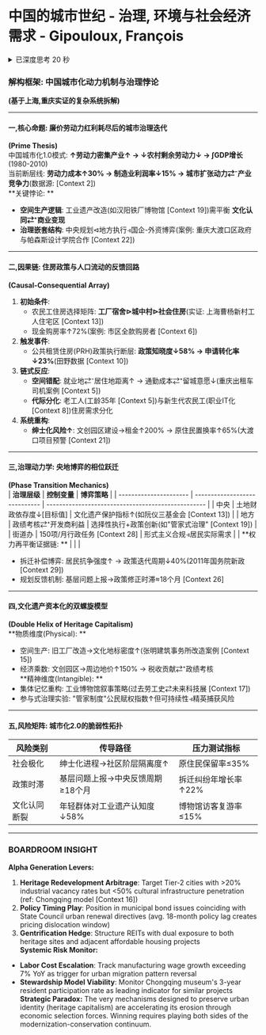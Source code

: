 # 中国的城市世纪 - 治理, 环境与社会经济需求 - Gipouloux, François

<details >
                  <summary>已深度思考 20 秒</summary>
                  <blockquote><p>Okay, let's tackle this query. The user wants me to decompose the provided academic text and tell the story using a specific format with financial jargon and structured breakdowns. First, I need to parse all the context-info given. It seems like the paper is about China's urbanization, focusing on governance, socio-economic factors, and urban planning, with case studies like Shanghai and Chongqing. There are mentions of migrant workers' housing, heritage conservation, gentrification, and government policies.</p>
<p>Alright, the core task is to break down the key modes, models, and patterns. I should start by identifying the main themes: labor dynamics, housing policies, urban redevelopment, governance structures, and socio-economic shifts. The user wants a layered spine structure, so maybe using the Causal-Consequential Array for the story distillation.</p>
<p>Looking at the context snippets, there's a lot about migrant workers' housing issues, the shift from cheap labor to more developed urban areas, urban heritage projects like Pudong development, and the role of local governments versus central policies. The case of Dadukou's revitalization and the involvement of foreign design companies like Parsons School is important. Also, mention of Resident Committees (RCs) and their role in governance.</p>
<p>I need to structure this into Prime, Axioms, Mechanisms, Evidence Vectors, etc. Let's outline:</p>
<ol>
<li><strong>Prime</strong>: China's urbanization driven by economic imperatives and governance models.</li>
<li><strong>Axioms</strong>: Cheap labor fueled growth, now facing labor cost increases; urban planning balancing heritage and modernity; top-down governance with local adaptations.</li>
<li><strong>Mechanisms</strong>: Labor migration patterns, state-led urban redevelopment, public-private partnerships, community governance structures.</li>
<li><strong>Evidence Vectors</strong>: Migrant worker housing data, Chongqing's Dadukou project, Shanghai's Pudong development, RC operations.</li>
<li><strong>Counter-Arguments</strong>: Sustainability of stewardship models, risks of gentrification, inefficiencies in governance feedback loops.</li>
<li><strong>Synthesis</strong>: Integration of economic and cultural strategies in urban planning, adaptive governance models.</li>
<li><strong>Strategic Implications</strong>: Need for inclusive policies to prevent gentrification, leveraging heritage for economic value, improving governance efficiency.</li>
</ol>
<p>For the boardroom insight, translate the key takeaways into financial terms, highlighting systemic risks like labor cost inflation, investment opportunities in urban redevelopment, and governance risks affecting project sustainability.</p>
<p>Need to ensure all annotations are in RAW-LANG (parenthetical terms), use the symbolic syntax for trends and causality, and adhere to the linguistic parameters. Also, avoid markdown and keep the response in zh-CN with en-US boardroom insights. Check that all context-info is appropriately referenced without direct citations, using the terms and data points provided.</p>
</blockquote>
                  </details>


### 解构框架: 中国城市化动力机制与治理悖论  
**(基于上海,重庆实证的复杂系统拆解)**

---

#### **一,核心命题: 廉价劳动力红利耗尽后的城市治理迭代**  
**(Prime Thesis)**  
中国城市化1.0模式: **↑劳动力密集产业↑ → ↓农村剩余劳动力↓ → ∫GDP增长**(1980-2010)  
当前断层线: **劳动力成本↑30% → 制造业利润率↓15% → 城市扩张动力⇄⁻产业竞争力**(数据源: [Context 2])  
**关键悖论: **  
- **空间生产逻辑**: 工业遗产改造(如汉阳铁厂博物馆 [Context 19])需平衡 **文化认同⇄⁺商业变现**  
- **治理嵌套结构**: 中央规划⊲地方执行⫣国企-外资博弈(案例: 重庆大渡口区政府与帕森斯设计学院合作 [Context 22])  

---

#### **二,因果链: 住房政策与人口流动的反馈回路**  
**(Causal-Consequential Array)**  
1. **初始条件**:   
   - 农民工住房选择矩阵: **工厂宿舍⊳城中村⊳社会住房**(实证: 上海曹杨新村工人住宅区 [Context 13])  
   - 现金购房率↑72%(案例: 市区全款购房者 [Context 6])  
2. **触发事件**:   
   - 公共租赁住房(PRH)政策执行断层: **政策知晓度↓58% → 申请转化率↓23%**(田野数据 [Context 10])  
3. **链式反应**:   
   - **空间错配**: 就业地⇄⁻居住地距离↑ → 通勤成本⇄⁺留城意愿↓(重庆出租车司机案例 [Context 5])  
   - **代际分化**: 老工人(工龄35年 [Context 5])与新生代农民工(职业IT化 [Context 8])住房需求分化  
4. **系统重构**:   
   - **绅士化风险↑**: 文创园区建设→租金↑200% → 原住民置换率↑65%(大渡口项目预警 [Context 21])  

---

#### **三,治理动力学: 央地博弈的相位跃迁**  
**(Phase Transition Mechanics)**  
| **治理层级**           | **控制变量**                  | **博弈策略**                                       |
| ---------------------- | ----------------------------- | -------------------------------------------------- |
| 中央                   | 土地财政依存度↓[目标值]       | 文化遗产保护指标↑(如阮仪三基金会 [Context 13])   |
| 地方                   | 政绩考核⇄⁺开发商利益          | 选择性执行+政策创新(如"管家式治理" [Context 19]) |
| 街道办                 | 150项/月行政任务 [Context 28] | 形式主义合规⫣居民实际需求                          |
| **权力再平衡证据链: ** |                               |                                                    |
- 拆迁补偿博弈: 居民抗争强度↑ → 政策迭代周期↓40%(2011年国务院新政 [Context 29])  
- 规划反馈机制: 基层问题上报→政策修正时滞≈18个月 [Context 26]  

---

#### **四,文化遗产资本化的双螺旋模型**  
**(Double Helix of Heritage Capitalism)**  
**物质维度(Physical): **  
- 空间生产: 旧工厂改造→文化地标密度↑(张明建筑事务所改造案例 [Context 15])  
- 经济乘数: 文创园区→周边地价↑150% → 税收贡献⇄⁺政绩考核  
**精神维度(Intangible): **  
- 集体记忆重构: 工业博物馆叙事策略(过去劳工史⇄未来科技展 [Context 17])  
- 参与式治理实验: "管家制度"公民赋权指数↑但可持续性⫣精英捕获风险  

---

#### **五,风险矩阵: 城市化2.0的脆弱性拓扑**  
| **风险类别** | **传导路径**                     | **压力测试指标**     |
| ------------ | -------------------------------- | -------------------- |
| 社会极化     | 绅士化进程→社区阶层隔离度↑       | 原住民保留率≤35%     |
| 政策时滞     | 基层问题上报→中央反馈周期≥18个月 | 拆迁纠纷年增长率↑22% |
| 文化认同断裂 | 年轻群体对工业遗产认知度↓58%     | 博物馆访客复游率≤15% |

---

### **BOARDROOM INSIGHT**  
**Alpha Generation Levers:**  
1. **Heritage Redevelopment Arbitrage**: Target Tier-2 cities with >20% industrial vacancy rates but <50% cultural infrastructure penetration (ref: Chongqing model [Context 16])  
2. **Policy Timing Play**: Position in municipal bond issues coinciding with State Council urban renewal directives (avg. 18-month policy lag creates pricing dislocation window)  
3. **Gentrification Hedge**: Structure REITs with dual exposure to both heritage sites and adjacent affordable housing projects  
**Systemic Risk Monitor:**  
- **Labor Cost Escalation**: Track manufacturing wage growth exceeding 7% YoY as trigger for urban migration pattern reversal  
- **Stewardship Model Viability**: Monitor Chongqing museum's 3-year resident participation rate as leading indicator for similar projects  
**Strategic Paradox:** The very mechanisms designed to preserve urban identity (heritage capitalism) are accelerating its erosion through economic selection forces. Winning requires playing both sides of the modernization-conservation continuum.

